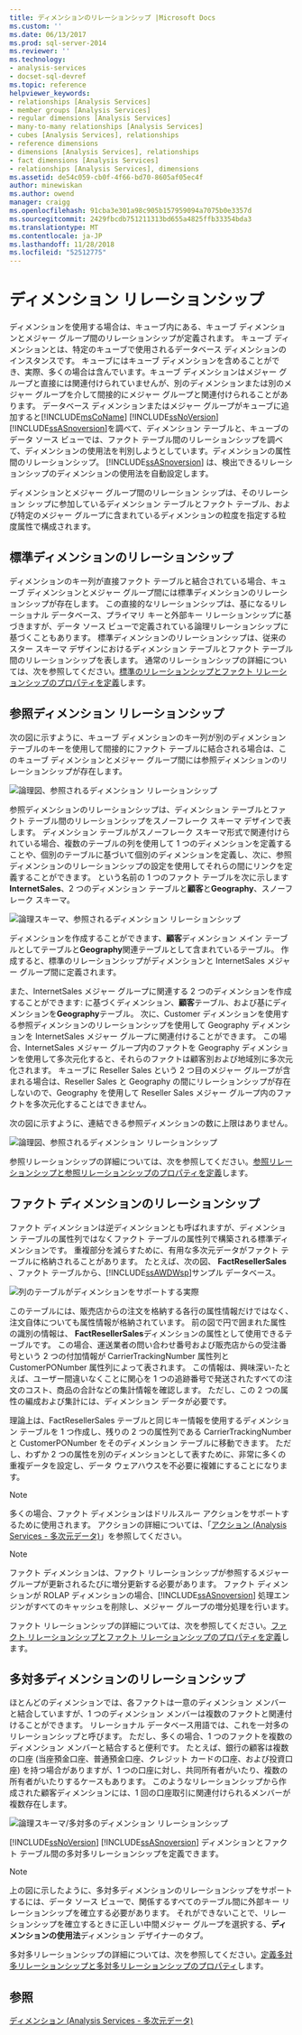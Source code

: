 ```yaml
---
title: ディメンションのリレーションシップ |Microsoft Docs
ms.custom: ''
ms.date: 06/13/2017
ms.prod: sql-server-2014
ms.reviewer: ''
ms.technology:
- analysis-services
- docset-sql-devref
ms.topic: reference
helpviewer_keywords:
- relationships [Analysis Services]
- member groups [Analysis Services]
- regular dimensions [Analysis Services]
- many-to-many relationships [Analysis Services]
- cubes [Analysis Services], relationships
- reference dimensions
- dimensions [Analysis Services], relationships
- fact dimensions [Analysis Services]
- relationships [Analysis Services], dimensions
ms.assetid: de54c059-cb0f-4f66-bd70-8605af05ec4f
author: minewiskan
ms.author: owend
manager: craigg
ms.openlocfilehash: 91cba3e301a98c905b157959094a7075b0e3357d
ms.sourcegitcommit: 2429fbcdb751211313bd655a4825ffb33354bda3
ms.translationtype: MT
ms.contentlocale: ja-JP
ms.lasthandoff: 11/28/2018
ms.locfileid: "52512775"
---
```

# <a name="dimension-relationships"></a>ディメンション リレーションシップ
  ディメンションを使用する場合は、キューブ内にある、キューブ ディメンションとメジャー グループ間のリレーションシップが定義されます。 キューブ ディメンションとは、特定のキューブで使用されるデータベース ディメンションのインスタンスです。 キューブにはキューブ ディメンションを含めることができ、実際、多くの場合は含んでいます。キューブ ディメンションはメジャー グループと直接には関連付けられていませんが、別のディメンションまたは別のメジャー グループを介して間接的にメジャー グループと関連付けられることがあります。 データベース ディメンションまたはメジャー グループがキューブに追加すると[!INCLUDE[msCoName](../../includes/msconame-md.md)] [!INCLUDE[ssNoVersion](../../includes/ssnoversion-md.md)] [!INCLUDE[ssASnoversion](../../includes/ssasnoversion-md.md)]を調べて、ディメンション テーブルと、キューブのデータ ソース ビューでは、ファクト テーブル間のリレーションシップを調べて、ディメンションの使用法を判別しようとしています。ディメンションの属性間のリレーションシップ。 [!INCLUDE[ssASnoversion](../../includes/ssasnoversion-md.md)] は、検出できるリレーションシップのディメンションの使用法を自動設定します。  
  
 ディメンションとメジャー グループ間のリレーション シップは、そのリレーション シップに参加しているディメンション テーブルとファクト テーブル、および特定のメジャー グループに含まれているディメンションの粒度を指定する粒度属性で構成されます。  
  
## <a name="regular-dimension-relationships"></a>標準ディメンションのリレーションシップ  
 ディメンションのキー列が直接ファクト テーブルと結合されている場合、キューブ ディメンションとメジャー グループ間には標準ディメンションのリレーションシップが存在します。 この直接的なリレーションシップは、基になるリレーショナル データベース、プライマリ キーと外部キー リレーションシップに基づきますが、データ ソース ビューで定義されている論理リレーションシップに基づくこともあります。 標準ディメンションのリレーションシップは、従来のスター スキーマ デザインにおけるディメンション テーブルとファクト テーブル間のリレーションシップを表します。 通常のリレーションシップの詳細については、次を参照してください。[標準のリレーションシップとファクト リレーションシップのプロパティを定義](../multidimensional-models/define-a-regular-relationship-and-regular-relationship-properties.md)します。  
  
## <a name="reference-dimension-relationships"></a>参照ディメンション リレーションシップ  
 次の図に示すように、キューブ ディメンションのキー列が別のディメンション テーブルのキーを使用して間接的にファクト テーブルに結合される場合は、このキューブ ディメンションとメジャー グループ間には参照ディメンションのリレーションシップが存在します。  
  
 ![論理図、参照されるディメンション リレーションシップ](../../../2014/analysis-services/dev-guide/media/as-refdimension1.gif "論理図、参照されるディメンション リレーションシップ")  
  
 参照ディメンションのリレーションシップは、ディメンション テーブルとファクト テーブル間のリレーションシップをスノーフレーク スキーマ デザインで表します。 ディメンション テーブルがスノーフレーク スキーマ形式で関連付けられている場合、複数のテーブルの列を使用して 1 つのディメンションを定義することや、個別のテーブルに基づいて個別のディメンションを定義し、次に、参照ディメンションのリレーションシップの設定を使用してそれらの間にリンクを定義することができます。 という名前の 1 つのファクト テーブルを次に示します**InternetSales**、2 つのディメンション テーブルと**顧客**と**Geography**、スノーフレーク スキーマ。  
  
 ![論理スキーマ、参照されるディメンション リレーションシップ](../../../2014/analysis-services/dev-guide/media/as-refdim-schema1.gif "の論理スキーマ、参照されるディメンション リレーションシップ")  
  
 ディメンションを作成することができます、**顧客**ディメンション メイン テーブルとしてテーブルと**Geography**関連テーブルとして含まれているテーブル。 作成すると、標準のリレーションシップがディメンションと InternetSales メジャー グループ間に定義されます。  
  
 また、InternetSales メジャー グループに関連する 2 つのディメンションを作成することができます: に基づくディメンション、**顧客**テーブル、および基にディメンションを**Geography**テーブル。 次に、Customer ディメンションを使用する参照ディメンションのリレーションシップを使用して Geography ディメンションを InternetSales メジャー グループに関連付けることができます。 この場合、InternetSales メジャー グループ内のファクトを Geography ディメンションを使用して多次元化すると、それらのファクトは顧客別および地域別に多次元化されます。 キューブに Reseller Sales という 2 つ目のメジャー グループが含まれる場合は、Reseller Sales と Geography の間にリレーションシップが存在しないので、Geography を使用して Reseller Sales メジャー グループ内のファクトを多次元化することはできません。  
  
 次の図に示すように、連結できる参照ディメンションの数に上限はありません。  
  
 ![論理図、参照されるディメンション リレーションシップ](../../../2014/analysis-services/dev-guide/media/as-refdimension2.gif "論理図、参照されるディメンション リレーションシップ")  
  
 参照リレーションシップの詳細については、次を参照してください。[参照リレーションシップと参照リレーションシップのプロパティを定義](../multidimensional-models/define-a-referenced-relationship-and-referenced-relationship-properties.md)します。  
  
## <a name="fact-dimension-relationships"></a>ファクト ディメンションのリレーションシップ  
 ファクト ディメンションは逆ディメンションとも呼ばれますが、ディメンション テーブルの属性列ではなくファクト テーブルの属性列で構築される標準ディメンションです。 重複部分を減らすために、有用な多次元データがファクト テーブルに格納されることがあります。 たとえば、次の図、 **FactResellerSales** 、ファクト テーブルから、[!INCLUDE[ssAWDWsp](../../includes/ssawdwsp-md.md)]サンプル データベース。  
  
 ![列のテーブルがディメンションをサポートする実際](../../../2014/analysis-services/dev-guide/media/as-factdim.gif "列ディメンションをサポートするには、ファクト テーブル")  
  
 このテーブルには、販売店からの注文を格納する各行の属性情報だけではなく、注文自体についても属性情報が格納されています。 前の図で円で囲まれた属性の識別の情報は、 **FactResellerSales**ディメンションの属性として使用できるテーブルです。 この場合、運送業者の問い合わせ番号および販売店からの受注番号という 2 つの付加情報が CarrierTrackingNumber 属性列と CustomerPONumber 属性列によって表されます。 この情報は、興味深い-たとえば、ユーザー間違いなくことに関心を 1 つの追跡番号で発送されたすべての注文のコスト、商品の合計などの集計情報を確認します。 ただし、この 2 つの属性の編成および集計には、ディメンション データが必要です。  
  
 理論上は、FactResellerSales テーブルと同じキー情報を使用するディメンション テーブルを 1 つ作成し、残りの 2 つの属性列である CarrierTrackingNumber と CustomerPONumber をそのディメンション テーブルに移動できます。 ただし、わずか 2 つの属性を別のディメンションとして表すために、非常に多くの重複データを設定し、データ ウェアハウスを不必要に複雑にすることになります。  
  
> [!NOTE]  
>  多くの場合、ファクト ディメンションはドリルスルー アクションをサポートするために使用されます。 アクションの詳細については、「[アクション &#40;Analysis Services - 多次元データ&#41;](../multidimensional-models/actions-analysis-services-multidimensional-data.md)」を参照してください。  
  
> [!NOTE]  
>  ファクト ディメンションは、ファクト リレーションシップが参照するメジャー グループが更新されるたびに増分更新する必要があります。 ファクト ディメンションが ROLAP ディメンションの場合、[!INCLUDE[ssASnoversion](../../includes/ssasnoversion-md.md)] 処理エンジンがすべてのキャッシュを削除し、メジャー グループの増分処理を行います。  
  
 ファクト リレーションシップの詳細については、次を参照してください。[ファクト リレーションシップとファクト リレーションシップのプロパティを定義](../multidimensional-models/define-a-fact-relationship-and-fact-relationship-properties.md)します。  
  
## <a name="many-to-many-dimension-relationships"></a>多対多ディメンションのリレーションシップ  
 ほとんどのディメンションでは、各ファクトは一意のディメンション メンバーと結合していますが、1 つのディメンション メンバーは複数のファクトと関連付けることができます。 リレーショナル データベース用語では、これを一対多のリレーションシップと呼びます。 ただし、多くの場合、1 つのファクトを複数のディメンション メンバーと結合すると便利です。 たとえば、銀行の顧客は複数の口座 (当座預金口座、普通預金口座、クレジット カードの口座、および投資口座) を持つ場合がありますが、1 つの口座に対し、共同所有者がいたり、複数の所有者がいたりするケースもあります。 このようなリレーションシップから作成された顧客ディメンションには、1 回の口座取引に関連付けられるメンバーが複数存在します。  
  
 ![論理スキーマ/多対多のディメンション リレーションシップ](../../../2014/analysis-services/dev-guide/media/as-many-dimension1.gif "論理スキーマ/多対多のディメンション リレーションシップ")  
  
 [!INCLUDE[ssNoVersion](../../includes/ssnoversion-md.md)] [!INCLUDE[ssASnoversion](../../includes/ssasnoversion-md.md)] ディメンションとファクト テーブル間の多対多リレーションシップを定義できます。  
  
> [!NOTE]  
>  上の図に示したように、多対多ディメンションのリレーションシップをサポートするには、データ ソース ビューで、関係するすべてのテーブル間に外部キー リレーションシップを確立する必要があります。 それができないことで、リレーションシップを確立するときに正しい中間メジャー グループを選択する、**ディメンションの使用法**ディメンション デザイナーのタブ。  
  
 多対多リレーションシップの詳細については、次を参照してください。[定義多対多リレーションシップと多対多リレーションシップのプロパティ](../multidimensional-models/define-a-many-to-many-relationship-and-many-to-many-relationship-properties.md)します。  
  
## <a name="see-also"></a>参照  
 [ディメンション &#40;Analysis Services - 多次元データ&#41;](../multidimensional-models-olap-logical-dimension-objects/dimensions-analysis-services-multidimensional-data.md)  
  
  
